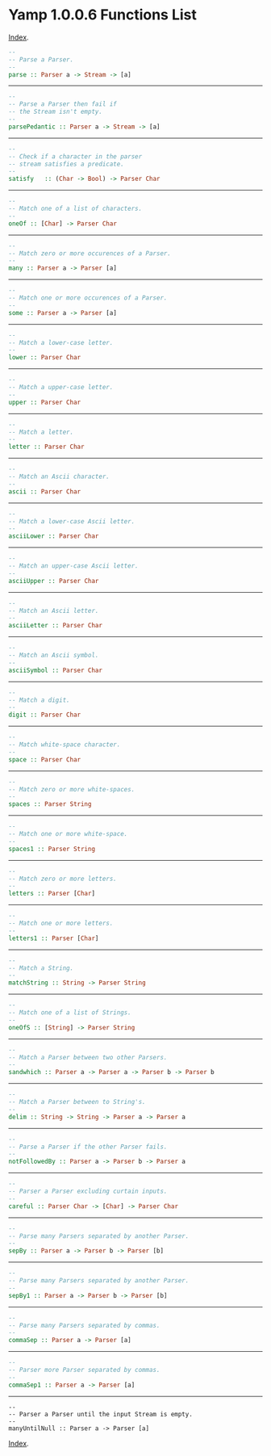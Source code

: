 # Yamp 1.0.0.6 Functions List

[Index](./INDEX.md).

```haskell
-- 
-- Parse a Parser.
--
parse :: Parser a -> Stream -> [a]
```
---
```haskell
--
-- Parse a Parser then fail if
-- the Stream isn't empty.
--
parsePedantic :: Parser a -> Stream -> [a]
```
---
```haskell
--
-- Check if a character in the parser
-- stream satisfies a predicate.
--
satisfy   :: (Char -> Bool) -> Parser Char
```
---
```haskell
--
-- Match one of a list of characters.
--
oneOf :: [Char] -> Parser Char
```
---
```haskell
--
-- Match zero or more occurences of a Parser.
--
many :: Parser a -> Parser [a]
```
---
```haskell
--
-- Match one or more occurences of a Parser. 
--
some :: Parser a -> Parser [a]
```
---
```haskell
--
-- Match a lower-case letter.
--
lower :: Parser Char
```
---
```haskell
--
-- Match a upper-case letter.
--
upper :: Parser Char
```
---
```haskell
--
-- Match a letter.
--
letter :: Parser Char
```
---
```haskell
--
-- Match an Ascii character.
--
ascii :: Parser Char
```
---
```haskell
--
-- Match a lower-case Ascii letter.
--
asciiLower :: Parser Char
```
---
```haskell
--
-- Match an upper-case Ascii letter.
--
asciiUpper :: Parser Char
```
---
```haskell
--
-- Match an Ascii letter.
--
asciiLetter :: Parser Char
```
---
```haskell
--
-- Match an Ascii symbol.
--
asciiSymbol :: Parser Char
```
---
```haskell
--
-- Match a digit.
--
digit :: Parser Char
```
---
```haskell
--
-- Match white-space character.
--
space :: Parser Char
```
---
```haskell
--
-- Match zero or more white-spaces.
--
spaces :: Parser String
```
---
```haskell
--
-- Match one or more white-space.
--
spaces1 :: Parser String
```
---
```haskell
--
-- Match zero or more letters.
--
letters :: Parser [Char]
```
---
```haskell
--
-- Match one or more letters.
--
letters1 :: Parser [Char]
```
---
```haskell
--
-- Match a String.
--
matchString :: String -> Parser String
```
---
```haskell
--
-- Match one of a list of Strings.
--
oneOfS :: [String] -> Parser String
```
---
```haskell
--
-- Match a Parser between two other Parsers.
--
sandwhich :: Parser a -> Parser a -> Parser b -> Parser b
```
---
```haskell
--
-- Match a Parser between to String's.
--
delim :: String -> String -> Parser a -> Parser a
```
---
```haskell
--
-- Parse a Parser if the other Parser fails.
--
notFollowedBy :: Parser a -> Parser b -> Parser a
```
---
```haskell
--
-- Parser a Parser excluding curtain inputs.
--
careful :: Parser Char -> [Char] -> Parser Char
```
---
```haskell
--
-- Parse many Parsers separated by another Parser.
--
sepBy :: Parser a -> Parser b -> Parser [b]
```
---
```haskell
--
-- Parse many Parsers separated by another Parser.
--
sepBy1 :: Parser a -> Parser b -> Parser [b]
```
---
```haskell
--
-- Parse many Parsers separated by commas.
--
commaSep :: Parser a -> Parser [a]
```
---
```haskell
--
-- Parser more Parser separated by commas.
--
commaSep1 :: Parser a -> Parser [a]
```
---
```
--
-- Parser a Parser until the input Stream is empty.
--
manyUntilNull :: Parser a -> Parser [a]
```

[Index](./INDEX.md).
